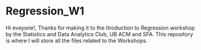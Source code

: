 # Regression_W1

Hi eveyone!, Thanks for making it to the Itroduction to Regression workshop by the Statistics and Data Analytics Club, UB ACM and SFA. This repository is where I will store all the files related to the Workshops.
